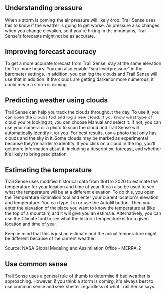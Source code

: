 ## Understanding pressure

When a storm is coming, the air pressure will likely drop. Trail Sense uses this to know if the weather is going to get worse. Air pressure also changes when you change elevation, so if you're hiking in the mountains, Trail Sense's forecasts might not be as accurate.

## Improving forecast accuracy

To get a more accurate forecast from Trail Sense, stay at the same elevation for 1 or more hours. You can also enable "sea level pressure" in the barometer settings. In addition, you can log the clouds and Trail Sense will use that in addition. If the clouds are getting darker or more numerous, it could mean a storm is coming.

## Predicting weather using clouds

Trail Sense can help you track the clouds throughout the day. To use it, you can open the Clouds tool and log a new cloud. If you know what type of cloud you're looking at, you can choose Manual and select it. If not, you can use your camera or a photo to scan the cloud and Trail Sense will automatically identify it for you. For best results, use a photo that only has clouds and the sky in it. Some clouds may be marked as experimental because they're harder to identify. If you click on a cloud in the log, you'll get more information about it, including a description, forecast, and whether it's likely to bring precipitation.

## Estimating the temperature

Trail Sense uses modified historical data from 1991 to 2020 to estimate the temperature for your location and time of year. It can also be used to see what the temperature will be at a different elevation. To do this, you open the Temperature Estimation tool and enter your current location's elevation and temperature. You can type it in or use the Autofill button. Then you enter the elevation of the place you want to know the temperature at (like the top of a mountain) and it will give you an estimate. Alternatively, you can use the Climate tool to see what the historic temperature is for a given location and time of year.

Keep in mind that this is just an estimate and the actual temperature might be different because of the current weather.

Source: NASA Global Modeling and Assimilation Office - MERRA-2

## Use common sense

Trail Sense uses a general rule of thumb to determine if bad weather is approaching. However, if you think a storm is coming, it's always best to use common sense and seek shelter regardless of what Trail Sense says.
